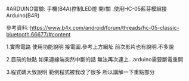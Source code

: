#ARDUINO實驗: 手機(B4A)控制LED燈 開/關 .使用HC-05藍芽模組接 Arduino(B4R)

參考資料:
https://www.b4x.com/android/forum/threads/hc-05-classic-bluetooth.66677/#content



1.實際電路  使用功能說明
接電圖.參考上方網址
前次影片也有說明.不多說


2.目前的缺點
如果連線端突然中斷的話
無法再次連上...arduino需要斷電重開


3.程式碼大致說明
範例程式被我改了很多
所以講解一下重點部分
